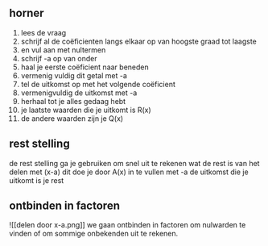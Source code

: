 
## horner 
1. lees de vraag
2. schrijf al de coëficienten langs elkaar op van hoogste graad tot laagste
3. en vul aan met nultermen
4. schrijf -a op van onder
5. haal je eerste coëficient naar beneden 
6. vermenig vuldig dit getal met -a
7. tel de uitkomst op met het volgende coëficient 
8. vermenigvuldig de uitkomst met -a
9. herhaal tot je alles gedaag hebt
10. je laatste waarden die je uitkomt is R(x)
11. de andere waarden zijn je Q(x)

## rest stelling
de rest stelling ga je gebruiken om snel uit te rekenen wat de rest is van het delen met (x-a)
dit doe je door A(x) in te vullen met -a
de uitkomst die je uitkomt is je rest 


## ontbinden in factoren 

![[delen door x-a.png]]
we gaan ontbinden in factoren om nulwarden te vinden of om sommige onbekenden uit te rekenen.